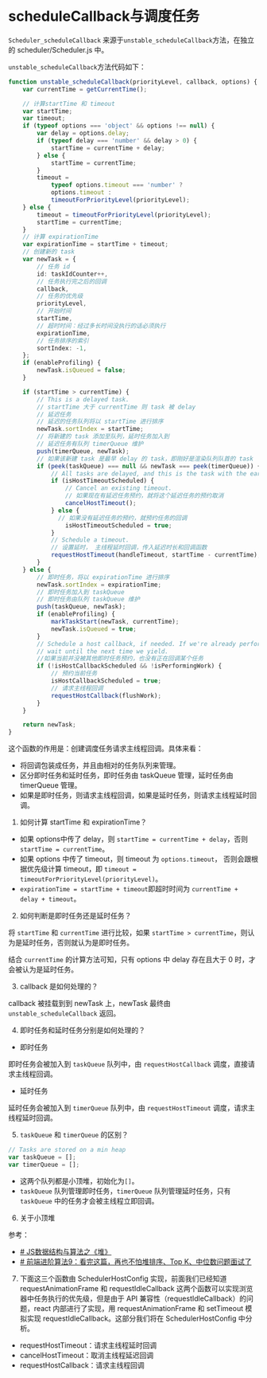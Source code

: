 # scheduleCallback与调度任务

`Scheduler_scheduleCallback` 来源于`unstable_scheduleCallback`方法，在独立的 scheduler/Scheduler.js 中。

`unstable_scheduleCallback`方法代码如下：

```ts
function unstable_scheduleCallback(priorityLevel, callback, options) {
    var currentTime = getCurrentTime();

    // 计算startTime 和 timeout
    var startTime;
    var timeout;
    if (typeof options === 'object' && options !== null) {
        var delay = options.delay;
        if (typeof delay === 'number' && delay > 0) {
            startTime = currentTime + delay;
        } else {
            startTime = currentTime;
        }
        timeout =
            typeof options.timeout === 'number' ?
            options.timeout :
            timeoutForPriorityLevel(priorityLevel);
    } else {
        timeout = timeoutForPriorityLevel(priorityLevel);
        startTime = currentTime;
    }
    // 计算 expirationTime
    var expirationTime = startTime + timeout;
    // 创建新的 task
    var newTask = {
        // 任务 id 
        id: taskIdCounter++,
        // 任务执行完之后的回调
        callback,
        // 任务的优先级
        priorityLevel,
        // 开始时间
        startTime,
        // 超时时间：经过多长时间没执行的话必须执行
        expirationTime,
        // 任务排序的索引
        sortIndex: -1,
    };
    if (enableProfiling) {
        newTask.isQueued = false;
    }

    if (startTime > currentTime) {
        // This is a delayed task.
        // startTime 大于 currentTime 则 task 被 delay
        // 延迟任务
        // 延迟的任务队列将以 startTime 进行排序
        newTask.sortIndex = startTime;
        // 将新建的 task 添加至队列，延时任务加入到 
        // 延迟任务有队列 timerQueue 维护
        push(timerQueue, newTask);
        // 如果该新建 task 是最早 delay 的 task，即刚好是渲染队列队首的 task
        if (peek(taskQueue) === null && newTask === peek(timerQueue)) {
            // All tasks are delayed, and this is the task with the earliest delay.
            if (isHostTimeoutScheduled) {
                // Cancel an existing timeout.
                // 如果现在有延迟任务预约，就将这个延迟任务的预约取消
                cancelHostTimeout();
            } else {
              // 如果没有延迟任务的预约，就预约任务的回调
                isHostTimeoutScheduled = true;
            }
            // Schedule a timeout.
            // 设置延时， 主线程延时回调，传入延迟时长和回调函数
            requestHostTimeout(handleTimeout, startTime - currentTime);
        }
    } else {
        // 即时任务，将以 expirationTime 进行排序
        newTask.sortIndex = expirationTime;
        // 即时任务加入到 taskQueue
        // 即时任务由队列 taskQueue 维护
        push(taskQueue, newTask);
        if (enableProfiling) {
            markTaskStart(newTask, currentTime);
            newTask.isQueued = true;
        }
        // Schedule a host callback, if needed. If we're already performing work,
        // wait until the next time we yield.
        //如果当前并没被其他即时任务预约，也没有正在回调某个任务
        if (!isHostCallbackScheduled && !isPerformingWork) {
            // 预约当前任务
            isHostCallbackScheduled = true;
            // 请求主线程回调
            requestHostCallback(flushWork);
        }
    }

    return newTask;
}
```

这个函数的作用是：创建调度任务请求主线程回调。具体来看：

- 将回调包装成任务，并且由相对的任务队列来管理。
- 区分即时任务和延时任务，即时任务由 taskQueue 管理，延时任务由 timerQueue 管理。
- 如果是即时任务，则请求主线程回调，如果是延时任务，则请求主线程延时回调。

1. 如何计算 startTime 和 expirationTime？
 
- 如果 options中传了 delay，则 `startTime = currentTime + delay`，否则 `startTime = currentTime`。
- 如果 options 中传了 timeout，则 timeout 为 `options.timeout`， 否则会跟根据优先级计算 timeout，即 `timeout = timeoutForPriorityLevel(priorityLevel)`。
- `expirationTime = startTime + timeout`即超时时间为 `currentTime + delay + timeout`。

2. 如何判断是即时任务还是延时任务？

将 `startTime` 和 `currentTime` 进行比较，如果 `startTime > currentTime`，则认为是延时任务，否则就认为是即时任务。

结合 `currentTime` 的计算方法可知，只有 options 中 delay 存在且大于 0 时，才会被认为是延时任务。

3. callback 是如何处理的？

callback 被挂载到到 newTask 上，newTask 最终由 `unstable_scheduleCallback` 返回。

4. 即时任务和延时任务分别是如何处理的？

- 即时任务

即时任务会被加入到 `taskQueue` 队列中，由 `requestHostCallback` 调度，直接请求主线程回调。

- 延时任务

延时任务会被加入到 `timerQueue` 队列中，由 `requestHostTimeout` 调度，请求主线程延时回调。

5. `taskQueue`  和  `timerQueue` 的区别？

```ts
// Tasks are stored on a min heap
var taskQueue = [];
var timerQueue = [];
```

- 这两个队列都是小顶堆，初始化为`[]`。
- `taskQueue` 队列管理即时任务，`timerQueue` 队列管理延时任务，只有 `taskQueue` 中的任务才会被主线程立即回调。

6. 关于小顶堆

参考：
- [# JS数据结构与算法之《堆》](https://zhuanlan.zhihu.com/p/144699737)
- [# 前端进阶算法9：看完这篇，再也不怕堆排序、Top K、中位数问题面试了](https://github.com/sisterAn/JavaScript-Algorithms/issues/60)

7. 下面这三个函数由 SchedulerHostConfig 实现，前面我们已经知道 requestAnimationFrame 和 requestIdleCallback 这两个函数可以实现浏览器中任务执行的优先级，但是由于 API 兼容性（requestIdleCallback）的问题，react 内部进行了实现，用 requestAnimationFrame 和 setTimeout 模拟实现 requestIdleCallback。这部分我们将在 SchedulerHostConfig 中分析。

- requestHostTimeout：请求主线程延时回调
- cancelHostTimeout：取消主线程延迟回调
- requestHostCallback：请求主线程回调

